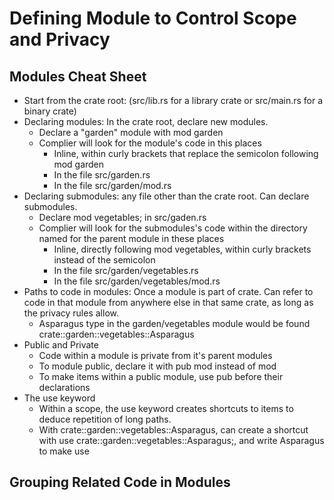 # Defining Module to Control Scope and Privacy
## Modules Cheat Sheet

- Start from the crate root: (src/lib.rs for a library crate or src/main.rs for a binary crate)
- Declaring modules: In the crate root, declare new modules.
  - Declare a "garden" module with mod garden
  - Complier will look for the module's code in this places
    - Inline, within curly brackets that replace the semicolon following mod garden
    - In the file src/garden.rs
    - In the file src/garden/mod.rs
- Declaring submodules: any file other than the crate root. Can declare submodules.
  - Declare mod vegetables; in src/gaden.rs
  - Complier will look for the submodules's code within the directory named for the parent module in these places
    - Inline, directly following mod vegetables, within curly brackets instead of the semicolon
    - In the file src/garden/vegetables.rs
    - In the file src/garden/vegetables/mod.rs
- Paths to code in modules: Once a module is part of crate. Can refer to code in that module from anywhere else in that same crate, as long as the privacy rules allow.
  - Asparagus type in the garden/vegetables module would be found crate::garden::vegetables::Asparagus
- Public and Private
  - Code within a module is private from it's parent modules
  - To module public, declare it with pub mod instead of mod
  - To make items within a public module, use pub before their declarations
- The use keyword
  - Within a scope, the use keyword creates shortcuts to items to deduce repetition of long paths.
  - With crate::garden::vegetables::Asparagus, can create a shortcut with use crate::garden::vegetables::Asparagus;, and write Asparagus to make use

## Grouping Related Code in Modules

